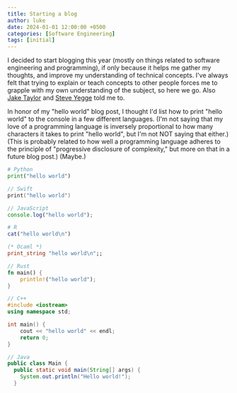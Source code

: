 ```yaml
---
title: Starting a blog
author: luke
date: 2024-01-01 12:00:00 +0500
categories: [Software Engineering]
tags: [initial]
---
```


I decided to start blogging this year (mostly on things related to software engineering and programming), if only because it helps me gather my thoughts, and improve my understanding of technical concepts. I've always felt that trying to explain or teach concepts to other people forces me to grapple with my own understanding of the subject, so here we go. Also [Jake Taylor](https://github.com/jakee417) and [Steve Yegge](https://sites.google.com/site/steveyegge2/you-should-write-blogs) told me to.

In honor of my "hello world" blog post, I thought I'd list how to print "hello world" to the console in a few different languages. (I'm not saying that my love of a programming language is inversely proportional to how many characters it takes to print "hello world", but I'm not NOT saying that either.) (This is probably related to how well a programming language adheres to the principle of "progressive disclosure of complexity," but more on that in a future blog post.) (Maybe.)


```python
# Python
print("hello world")
```

```swift
// Swift
print("hello world")
```

```js
// JavaScript
console.log("hello world");
```

```r
# R
cat("hello world\n")
```

```ocaml
(* Ocaml *)
print_string "hello world\n";;
```

```rust
// Rust
fn main() {
    println!("hello world");
}
```

```cpp
// C++
#include <iostream>
using namespace std;

int main() {
    cout << "hello world" << endl;
    return 0;
}

```

```java
// Java
public class Main {
  public static void main(String[] args) {
    System.out.println("Hello world!");
  }
```
